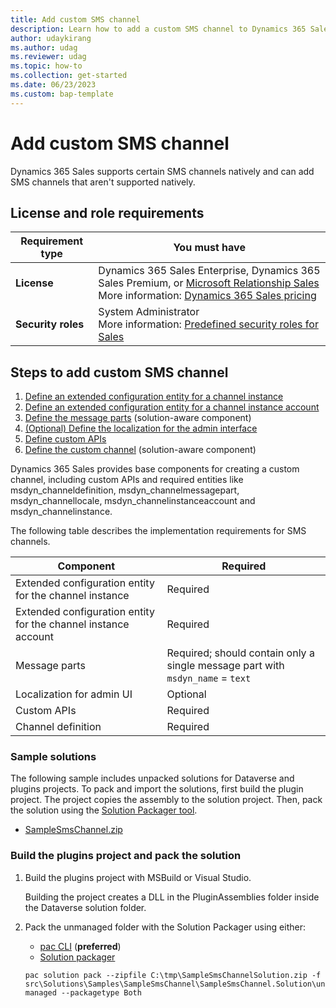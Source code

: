 ```yaml
---
title: Add custom SMS channel 
description: Learn how to add a custom SMS channel to Dynamics 365 Sales.
author: udaykirang
ms.author: udag
ms.reviewer: udag
ms.topic: how-to
ms.collection: get-started 
ms.date: 06/23/2023
ms.custom: bap-template 
---
```


# Add custom SMS channel 

Dynamics 365 Sales supports certain SMS channels natively and can add SMS channels that aren't supported natively.

## License and role requirements
| Requirement type | You must have |
|-----------------------|---------|
| **License** | Dynamics 365 Sales Enterprise, Dynamics 365 Sales Premium, or [Microsoft Relationship Sales](https://dynamics.microsoft.com/en-in/sales/relationship-sales/) <br>More information: [Dynamics 365 Sales pricing](https://dynamics.microsoft.com/sales/pricing/) |
| **Security roles** | System Administrator <br>  More information: [Predefined security roles for Sales](security-roles-for-sales.md)|

## Steps to add custom SMS channel

1. [Define an extended configuration entity for a channel instance](custom-define-sms-instance.md)
1. [Define an extended configuration entity for a channel instance account](custom-define-sms-account.md)
1. [Define the message parts](custom-sms-message-parts.md) (solution-aware component)
1. [(Optional) Define the localization for the admin interface](custom-sms-localization-admin.md) 
1. [Define custom APIs](custom-sms-custom-api.md)
1. [Define the custom channel](custom-define-sms-definition.md) (solution-aware component)

Dynamics 365 Sales provides base components for creating a custom channel, including custom APIs and required entities like msdyn_channeldefinition, msdyn_channelmessagepart, msdyn_channellocale, msdyn_channelinstanceaccount and msdyn_channelinstance.

The following table describes the implementation requirements for SMS channels.

| **Component** | **Required** |
| --- | --- |
| Extended configuration entity for the channel instance | Required |
| Extended configuration entity for the channel instance account | Required |
| Message parts | Required; should contain only a single message part with `msdyn_name` = `text` |
| Localization for admin UI | Optional |
| Custom APIs | Required |
| Channel definition | Required | 

### Sample solutions

The following sample includes unpacked solutions for Dataverse and plugins projects. To pack and import the solutions, first build the plugin project. The project copies the assembly to the solution project. Then, pack the solution using the [Solution Packager tool](/power-platform/alm/solution-packager-tool).

- [SampleSmsChannel.zip](https://download.microsoft.com/download/c/c/6/cc6fed59-f95a-4577-aed5-49daa62b1f66/SampleSmsChannel-2022.12.zip)

### Build the plugins project and pack the solution

1. Build the plugins project with MSBuild or Visual Studio.

    Building the project creates a DLL in the PluginAssemblies folder inside the Dataverse solution folder.

1. Pack the unmanaged folder with the Solution Packager using either:

    - [pac CLI](/power-platform/developer/cli/reference/solution#pac-solution-pack) (**preferred**)
    - [Solution packager](/dynamics365/customerengagement/on-premises/developer/compress-extract-solution-file-solutionpackager)  

    `pac solution pack --zipfile C:\tmp\SampleSmsChannelSolution.zip -f src\Solutions\Samples\SampleSmsChannel\SampleSmsChannel.Solution\unmanaged --packagetype Both`

